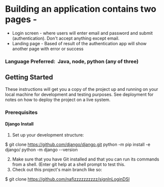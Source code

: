# Building an application contains two pages -
* Login screen - where users will enter email and password and submit (authentication). Don't accept anything except email. 
* Landing page - Based of result of the authentication app will show another page with error or success

### Language Preferred: ​ Java, node, python (any of three)

## Getting Started
These instructions will get you a copy of the project up and running on your local machine for development and testing purposes. See deployment for notes on how to deploy the project on a live system.

### Prerequisites
#### Django Install
1. Set up your development structure:

$ git clone https://github.com/django/django.git
python -m pip install -e django/
python -m django --version

2. Make sure that you have Git installed and that you can run its commands from a shell. (Enter git help at a shell prompt to test this.
3. Check out this project's main  branch like so:

$ git clone https://github.com/nafizzzzzzzzzz/signInLoginDSI



